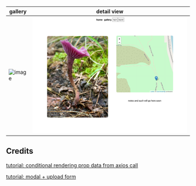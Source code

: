 gallery | detail view 
------------ | ------------- 
![image](./client/src/assets/images/gallery.png)| ![image](./client/src/assets/images/detail.png)





## Credits
[tutorial: conditional rendering prop data from axios call]( https://codewithnico.com/react-wait-axios-to-render/)

[tutorial: modal + upload form](https://blog.bitsrc.io/build-a-full-featured-modal-dialog-form-with-react-651dcef6c571)